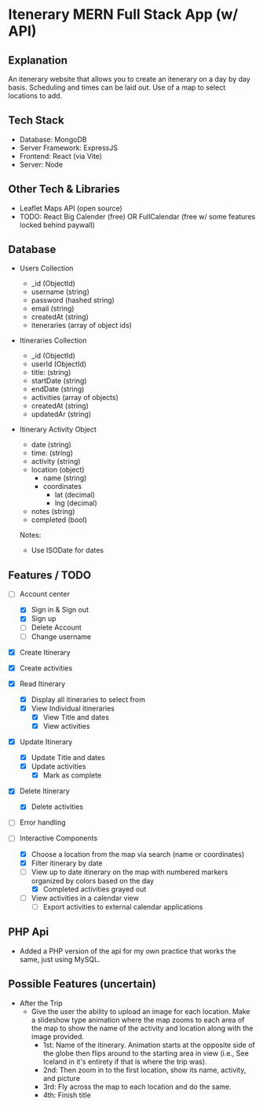 # Itenerary MERN Full Stack App (w/ API)

## Explanation

An itenerary website that allows you to create an itenerary on a day by day basis. Scheduling and times can be laid out. Use of a map to select locations to add.

## Tech Stack

- Database: MongoDB
- Server Framework: ExpressJS
- Frontend: React (via Vite)
- Server: Node

## Other Tech & Libraries

- Leaflet Maps API (open source)
- TODO: React Big Calender (free) OR FullCalendar (free w/ some features locked behind paywall)

## Database

- Users Collection

  - \_id (ObjectId)
  - username (string)
  - password (hashed string)
  - email (string)
  - createdAt (string)
  - iteneraries (array of object ids)

- Itineraries Collection

  - \_id (ObjectId)
  - userId (ObjectId)
  - title: (string)
  - startDate (string)
  - endDate (string)
  - activities (array of objects)
  - createdAt (string)
  - updatedAr (string)

- Itinerary Activity Object

  - date (string)
  - time: (string)
  - activity (string)
  - location (object)
    - name (string)
    - coordinates
      - lat (decimal)
      - lng (decimal)
  - notes (string)
  - completed (bool)

  Notes:

  - Use ISODate for dates

## Features / TODO

- [ ] Account center

  - [x] Sign in & Sign out
  - [x] Sign up
  - [ ] Delete Account
  - [ ] Change username

- [x] Create Itinerary
- [x] Create activities

- [x] Read Itinerary

  - [x] Display all itineraries to select from
  - [x] View Individual itineraries
    - [x] View Title and dates
    - [x] View activities

- [x] Update Itinerary

  - [x] Update Title and dates
  - [x] Update activities
    - [x] Mark as complete

- [x] Delete Itinerary

  - [x] Delete activities

- [ ] Error handling

- [ ] Interactive Components

  - [x] Choose a location from the map via search (name or coordinates)
  - [x] Filter itinerary by date
  - [ ] View up to date itinerary on the map with numbered markers organized by colors based on the day
    - [x] Completed activities grayed out
  - [ ] View activities in a calendar view
    - [ ] Export activities to external calendar applications

## PHP Api

- Added a PHP version of the api for my own practice that works the same, just using MySQL.

## Possible Features (uncertain)

- After the Trip
  - Give the user the ability to upload an image for each location. Make a slideshow type animation where the map zooms to each area of the map to show the name of the activity and location along with the image provided.
    - 1st: Name of the itinerary. Animation starts at the opposite side of the globe then flips around to the starting area in view (i.e., See Iceland in it's entirety if that is where the trip was).
    - 2nd: Then zoom in to the first location, show its name, activity, and picture
    - 3rd: Fly across the map to each location and do the same.
    - 4th: Finish title
